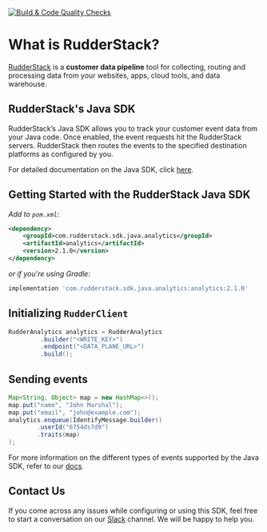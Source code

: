 [![Build & Code Quality Checks](https://github.com/rudderlabs/rudder-sdk-java/actions/workflows/build-and-quality-checks.yml/badge.svg)](https://github.com/rudderlabs/rudder-sdk-java/actions/workflows/build-and-quality-checks.yml)

# What is RudderStack?

[RudderStack](https://rudderstack.com/) is a **customer data pipeline** tool for collecting, routing and processing data from your websites, apps, cloud tools, and data warehouse.

## RudderStack's Java SDK

RudderStack’s Java SDK allows you to track your customer event data from your Java code. Once enabled, the event requests hit the RudderStack servers. RudderStack then routes the events to the specified destination platforms as configured by you.

For detailed documentation on the Java SDK, click [here](https://www.rudderstack.com/docs/sources/event-streams/sdks/rudderstack-java-sdk/).

## Getting Started with the RudderStack Java SDK

*Add to `pom.xml`:*

```xml
<dependency>
    <groupId>com.rudderstack.sdk.java.analytics</groupId>
    <artifactId>analytics</artifactId>
    <version>2.1.0</version>
</dependency>

```

*or if you're using Gradle:*

```bash
implementation 'com.rudderstack.sdk.java.analytics:analytics:2.1.0'
```

## Initializing ```RudderClient```

```java 
RudderAnalytics analytics = RudderAnalytics
         .builder("<WRITE_KEY>")
         .endpoint("<DATA_PLANE_URL>")
         .build();
```

## Sending events

```java
Map<String, Object> map = new HashMap<>();
map.put("name", "John Marshal");
map.put("email", "john@example.com");
analytics.enqueue(IdentifyMessage.builder()
        .userId("6754ds7d9")
        .traits(map)
);
```

For more information on the different types of events supported by the Java SDK, refer to our [docs](https://www.rudderstack.com/docs/sources/event-streams/sdks/rudderstack-java-sdk/).

## Contact Us

If you come across any issues while configuring or using this SDK, feel free to start a conversation on our [Slack](https://resources.rudderstack.com/join-rudderstack-slack) channel. We will be happy to help you.
